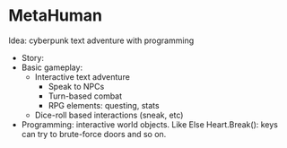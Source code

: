 # MetaHuman

Idea: cyberpunk text adventure with programming

- Story:
- Basic gameplay:
    - Interactive text adventure
        - Speak to NPCs
        - Turn-based combat
        - RPG elements: questing, stats
    - Dice-roll based interactions (sneak, etc)
- Programming: interactive world objects. Like Else Heart.Break():
  keys can try to brute-force doors and so on.
